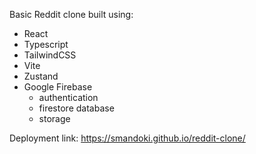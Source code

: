 Basic Reddit clone built using:
* React
* Typescript
* TailwindCSS
* Vite
* Zustand
* Google Firebase
  * authentication
  * firestore database
  * storage

Deployment link: https://smandoki.github.io/reddit-clone/
